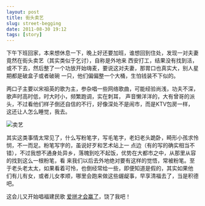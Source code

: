 ```yaml
---
layout: post
title: 街头卖艺
slug: street-begging
date: 2011-08-30 19:12
tags: [story]
---
```


下午下班回家，本来想休息一下，晚上好还要加班，谁想回到住处，发现一对夫妻竟然在街头卖艺（其实类似于乞讨），自称是外地来
西安打工，结果没有找到活，或不下去，然后整了一个功放开始嗨麦，要说这对夫妻，那胃口也真实大，别人星期都是破盒子或者破碗
一只，他们偏偏整一个大桶，生怕钱装不下似的。

两口子主要以宋祖英的歌为主，参杂唱一些网络歌曲，可能经验尚浅，功夫不深，歌声时高时低，时大时小，频繁跑调，实在刺耳，
声音懒洋洋的，大有曾哥的派头，不过看他们样子倒还自信的不行，好像深处不是闹市，而是KTV包房一样，这还让人怎么睡觉，我去。

![卖艺](http://pic.yupoo.com/greatghoul_v/BkBqHW5V/LAUUX.jpg)

其实这类事情太常见了，什么写粉笔字，写毛笔字，老妇老头跪卧，畸形小孩求怜悯，不一而足。粉笔写字的，虽说好歹和艺术站上一
点边（有的写的确实相当不错），不过我想不通身处异乡，落魄到吃不起饭，优势在大都市之中，从那里从容的找到这么一根粉笔，看
来我们以后去外地绝对要有这样的觉悟，常被粉笔。至于老头老太太，如果看着可怜，也倒经常给一些，即便知道是假的，其实如果他
们有儿有女，或者儿女孝顺，哪里会跑来做这些龌龊事，早享清福去了，当是积德吧。

这会儿又开始唱福建民歌 [爱拼才会赢了][1]，饶了我吧！

[1]: http://g.top100.cn/16667639/html/player.html?type=song&amp;id=Sdbcac4c157c4f632#loaded
